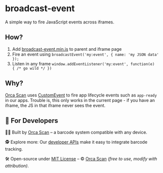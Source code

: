# broadcast-event

A simple way to fire JavaScript events across iframes.

## How?

1. Add [broadcast-event.min.js](dist/broadcast-event.min.js) to parent and iframe page
2. Fire an event using `broadcastEvent('my:event', { name: 'my JSON data' });`
3. Listen in any frame `window.addEventListener('my:event', function(e) { /* go wild */ })`

## Why?

[Orca Scan](https://orcascan.com) uses [CustomEvent](https://developer.mozilla.org/en-US/docs/Web/API/CustomEvent/CustomEvent) to fire app lifecycle events such as `app-ready` in our apps. Trouble is, this only works in the current page - if you have an iframe, the JS in that iframe never sees the event.

## 🚀 For Developers

👨‍💻 Built by [Orca Scan](https://orcascan.com) – a barcode system compatible with any device.

🕵️ Explore more: Our [developer APIs](https://orcascan.com/guides?tag=for-developers) make it easy to integrate barcode tracking.

🛠️ Open-source under [MIT License](LICENSE) – © [Orca Scan](https://orcascan.com) _(free to use, modify with attribution)_.
